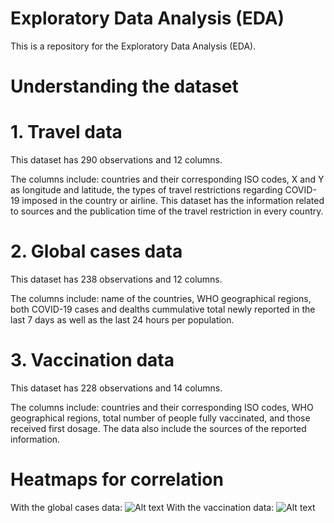 # Exploratory Data Analysis (EDA)
This is a repository for the Exploratory Data Analysis (EDA).

# Understanding the dataset

# 1. Travel data
This dataset has 290 observations and 12 columns.
<p>
The columns include:
countries and their corresponding ISO codes, X and Y as longitude and latitude, the types of travel restrictions regarding COVID-19 imposed in the country or airline. This dataset has the information related to sources and the publication time of the travel restriction in every country. 
</p>

# 2. Global cases data
This dataset has 238 observations and 12 columns.
<p>
The columns include: name of the countries, WHO geographical regions, both COVID-19 cases and dealths cummulative total newly reported in the last 7 days as well as the last 24 hours per population.
</p>

# 3. Vaccination data
This dataset has 228 observations and 14 columns.
<p>
The columns include: countries and their corresponding ISO codes, WHO geographical regions, total number of people fully vaccinated, and those received first dosage. The data also include the sources of the reported information.
</p>

# Heatmaps for correlation 
With the global cases data:
![Alt text](https://github.com/IradukundaHN/Hugues_DATA606/blob/main/Images/Globalcases.PNG?raw=true "Data Sources")
With the vaccination data:
![Alt text](https://github.com/IradukundaHN/Hugues_DATA606/blob/main/Images/Vaccination.PNG?raw=true "Data Sources")
